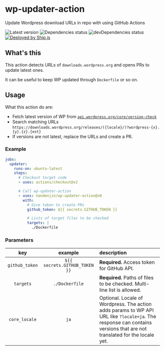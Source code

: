 # wp-updater-action

Update Wordpress download URLs in repo with using GitHub Actions

![Latest version](https://img.shields.io/github/v/tag/nandenjin/wp-updater-action?style=flat-square)
![Dependencies status](https://img.shields.io/david/nandenjin/wp-updater-action?style=flat-square)
![devDependencies status](https://img.shields.io/david/dev/nandenjin/wp-updater-action?style=flat-square)
[![Deployed by Ship.js](https://img.shields.io/badge/deploy-🛳%20Ship.js-blue?style=flat-square)](https://github.com/algolia/shipjs)

## What's this

This action detects URLs of `downloads.wordpress.org` and opens PRs to update latest ones.

It can be useful to keep WP updated through `Dockerfile` or so on.

## Usage

What this action do are:

- Fetch latest version of WP from [`api.wordpress.org/core/version-check`](https://api.wordpress.org/core/version-check/1.7)
- Search matching URLs `https://downloads.wordpress.org/releases/({locale}/)?wordpress-{x}.{y}.{z}.{ext}`
- If versions are not latest, replace the URLs and create a PR.

### Example

```yaml
jobs:
  updater:
    runs-on: ubuntu-latest
    steps:
      # Checkout target code
      - uses: actions/checkout@v2

      # Call wp-updater-action
      - uses: nandenjin/wp-updater-action@v0
        with:
          # Give token to create PRs
          github_token: ${{ secrets.GITHUB_TOKEN }}

          # Lists of target files to be checked
          targets: |
            ./Dockerfile
```

### Parameters

|      key       |            example            | description                                                                                                                                                           |
| :------------: | :---------------------------: | :-------------------------------------------------------------------------------------------------------------------------------------------------------------------- |
| `github_token` | `${{ secrets.GITHUB_TOKEN }}` | **Required.** Access token for GitHub API.                                                                                                                            |
|   `targets`    |        `./Dockerfile`         | **Required.** Paths of files to be checked. Multi-line list is allowed.                                                                                               |
| `core_locale`  |             `ja`              | Optional. Locale of Wordpress. The action adds params to WP API URL like `?locale=ja`. The response can contains versions that are not translated for the locale yet. |
